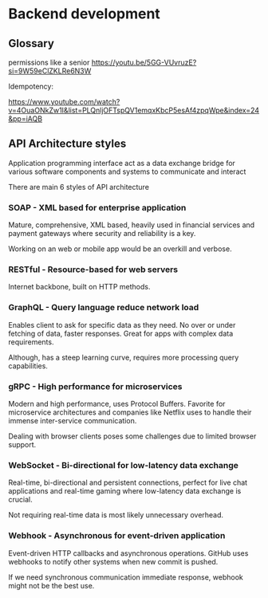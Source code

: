 # Backend development

## Glossary

permissions like a senior https://youtu.be/5GG-VUvruzE?si=9W59eClZKLRe6N3W

Idempotency:

https://www.youtube.com/watch?v=4OuaONkZw1I&list=PLQnljOFTspQV1emqxKbcP5esAf4zpqWpe&index=24&pp=iAQB

## API Architecture styles

Application programming interface act as a data exchange bridge for various software components and systems to communicate and interact

There are main 6 styles of API architecture

### SOAP - XML based for enterprise application

Mature, comprehensive, XML based, heavily used in financial services and payment gateways where security and reliability is a key.

Working on an web or mobile app would be an overkill and verbose.

### RESTful - Resource-based for web servers

Internet backbone, built on HTTP methods.

### GraphQL - Query language reduce network load

Enables client to ask for specific data as they need. No over or under fetching of data, faster responses. Great for apps with complex data requirements.

Although, has a steep learning curve, requires more processing query capabilities.

### gRPC - High performance for microservices

Modern and high performance, uses Protocol Buffers. Favorite for microservice architectures and companies like Netflix uses to handle their immense inter-service communication.

Dealing with browser clients poses some challenges due to limited browser support.

### WebSocket - Bi-directional for low-latency data exchange

Real-time, bi-directional and persistent connections, perfect for live chat applications and real-time gaming where low-latency data exchange is crucial.

Not requiring real-time data is most likely unnecessary overhead.

### Webhook - Asynchronous for event-driven application

Event-driven HTTP callbacks and asynchronous operations. GitHub uses webhooks to notify other systems when new commit is pushed.

If we need synchronous communication immediate response, webhook might not be the best use.
